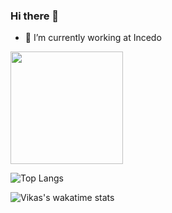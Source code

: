 ### Hi there 👋




- 🔭 I’m currently working at Incedo 
 



<img height="180em" src="https://github-readme-stats.vercel.app/api?username=deviknitkkr&show_icons=true&hide_border=true&&count_private=true&include_all_commits=true" />

![Top Langs](https://github-readme-stats.vercel.app/api/top-langs/?username=deviknitkkr&layout=compact&hide_border=true)

![Vikas's wakatime stats](https://github-readme-stats.vercel.app/api/wakatime?username=deviknitkkr&hide_border=true)

